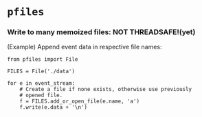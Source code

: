`pfiles`
========

### Write to many memoized files: NOT THREADSAFE!(yet)



(Example) Append event data in respective file names:

    from pfiles import File

    FILES = File('./data')

    for e in event_stream:
        # Create a file if none exists, otherwise use previously
        # opened file.
        f = FILES.add_or_open_file(e.name, 'a')
        f.write(e.data + '\n')
